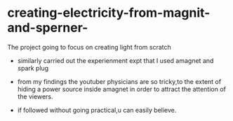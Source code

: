 # creating-electricity-from-magnit-and-sperner-
The project going to focus on creating light from scratch 
 

- similarly carried out the experienment expt that I used amagnet and spark plug

- from my findings the youtuber physicians are so tricky,to the extent of hiding a power source inside amagnet in order to attract the attention of the viewers.

- if followed without going practical,u can easily believe.
